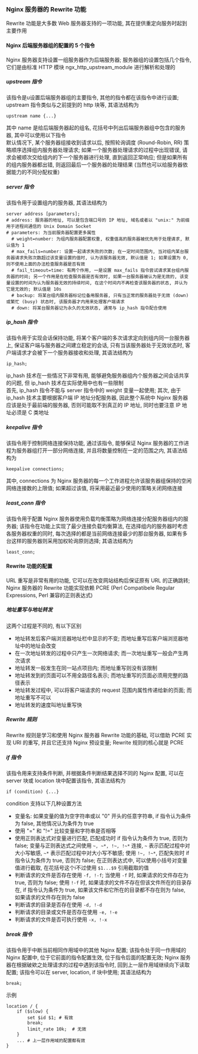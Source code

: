 ### Nginx 服务器的 Rewrite 功能
Rewrite 功能是大多数 Web 服务器支持的一项功能, 其在提供重定向服务时起到主要作用

#### Nginx 后端服务器组的配置的 5 个指令
Nginx 服务器支持设置一组服务器作为后端服务器; 服务器组的设置包括几个指令, 它们是由标准 HTTP 模块 ngx_http_upstream_module 进行解析和处理的
##### upstream 指令
该指令是u设置后端服务器组的主要指令, 其他的指令都在该指令中进行设置; upstream 指令类似与之前提到的  http 块等, 其语法结构为
```
upstream name {...}
```
其中 name 是给后端服务器起的组名, 花括号中列出后端服务器组中包含的服务器, 其中可以使用以下指令  
默认情况下, 某个服务器组接收到请求以后, 按照轮询调度 (Round-Robin, RR) 策略顺序选择组内服务器处理请求; 如果一个服务器处理请求的过程中出现错误, 请求会被顺次交给组内的下一个服务器进行处理, 直到返回正常响应; 但是如果所有的组内服务器都出错, 则返回最后一个服务器的处理结果 (当然也可以给服务器依据能力的不同分配权重)
##### server 指令
该指令用于设置组内的服务器, 其语法结构为
```
server address [parameters];
# address: 服务器的地址, 可以是包含端口号的 IP 地址, 域名或者以 "unix:" 为前缀用于进程间通信的 Unix Domain Socket
# parameters: 为当前服务器配置更多属性
  # weight=number: 为组内服务器配置权重, 权重值高的服务器被优先用于处理请求, 默认值为 1
  # max_fails=number: 设置一起请求失败的次数; 在一定时间范围内, 当对组内某台服务器请求失败次数超过该变量设置的值时, 认为该服务器无效, 默认值是 1; 如果设置为 0, 则不使用上面的办法检查服务器是否有效
  # fail_timeout=time: 有两个作用, 一是设置 max_fails 指令尝试请求某台组内服务器的时间; 另一个作用是在检查服务器是否有效时, 如果一台服务器被认为是无效的, 该变量设置的时间为认为服务器无效的持续时间, 在这个时间内不再检查该服务器的状态, 并认为它是无效的; 默认值是 10s
  # backup: 将某台组内服务器标记位备用服务器, 只有当正常的服务器处于无效 (down) 或繁忙 (busy) 状态时, 该服务器才内用来处理客户端请求
  # down: 将某台服务器记为永久的无效状态, 通常与 ip_hash 指令配合使用
```
##### ip_hash 指令
该指令用于实现会话保持功能, 将某个客户端的多次请求定向到组内同一台服务器上, 保证客户端与服务器之间建立稳定的会话, 只有当该服务器处于无效状态时, 客户端请求才会被下一个服务器接收和处理, 其语法结构为
```
ip_hash;
```
ip_hash 技术在一些情况下非常有用, 能够避免服务器组内个服务器之间会话共享的问题, 但 ip_hash 技术在实际使用中也有一些限制  
首先, ip_hash 指令不能与 server 指令中的 weight 变量一起使用; 其次, 由于 ip_hash 技术主要根据客户端 IP 地址分配服务器, 因此整个系统中 Nginx 服务器应该是处于最前端的服务器, 否则可能取不到真正的 IP 地址, 同时也要注意 IP 地址必须是 C 类地址
##### keepalive 指令
该指令用于控制网络连接保持功能, 通过该指令, 能够保证 Nginx 服务器的工作进程为服务器组打开一部分网络连接, 并且将数量控制在一定的范围之内, 其语法结构为
```
keepalive connections;
```
其中, connections 为 Nginx 服务器的每一个工作进程允许该服务器组保持的空闲网络连接数的上限值; 如果超过该值, 将采用最近最少使用的策略关闭网络连接
##### least_conn 指令
该指令用于配置 Nginx 服务器使用负载均衡策略为网络连接分配服务器组内的服务器; 该指令在功能上实现了最少连接负载均衡算法, 在选择组内的服务器时考虑各服务器权重的同时, 每次选择的都是当前网络连接最少的那台服务器, 如果有多台这样的服务器则采用加权轮询原则选择; 其语法结构为
```
least_conn;
```

#### Rewrite 功能的配置
URL 重写是非常有用的功能, 它可以在改变网站结构后保证原有 URL 的正确跳转; Nginx 服务器的 Rewrite 功能实现依赖 PCRE (Perl Compatibele Regular Expressions, Perl 兼容的正则表达式)

##### 地址重写与地址转发
这两个过程是不同的, 有以下区别
- 地址转发后客户端浏览器地址栏中显示的不变; 而地址重写后客户端浏览器地址中的地址会改变
- 在一次地址转发的过程中只产生一次网络请求; 而一次地址重写一般会产生两次请求
- 地址转发一般发生在同一站点项目内; 而地址重写则没有该限制
- 地址转发到的页面可以不用全路径名表示; 而地址重写的页面必须用完整的路径表示
- 地址转发过程中, 可以将客户端请求的 request 范围内属性传递给新的页面; 而地址重写不可以
- 地址转发的速度叫地址重写快

##### Rewrite 规则
Rewrite 规则是学习和使用 Nginx 服务器 Rewrite 功能的基础, 可以借助 PCRE 实现 URI 的重写, 并且它还支持 Nginx 预设变量; Rewrite 规则的核心就是 PCRE
##### if 指令
该指令用来支持条件判断, 并根据条件判断结果选择不同的 Nginx 配置, 可以在 server 块或 location 块中配置该指令, 其语法结构为
```
if (condition) {...}
```
condition 支持以下几种设置方法
- 变量名: 如果变量的值为空字符串或以 "0" 开头的任意字符串, if 指令认为条件为 false, 其他情况认为条件为 true
- 使用 "=" 和 "!=" 比较变量和字符串是否相等
- 使用正则表达式对变量进行匹配, 匹配成功时 if 指令认为条件为 true, 否则为 false; 变量与正则表达式之间使用 `~, ~*, !~, !~*` 连接, `~` 表示匹配过程中对大小写敏感, `~*` 表示匹配过程中对大小写不敏感; 使用 `!~, !~*`, 匹配失败时 if 指令认为条件为 true, 否则为 false; 在正则表达式中, 可以使用小括号对变量值进行截取, 在花括号这个i不过使用 `$1...$9` 引用截取的值
- 判断请求的文件是否存在使用 `-f, !-f`; 当使用 `-f` 时, 如果请求的文件存在为 true, 否则为 false; 使用 `!-f` 时, 如果请求的文件不存在但该文件所在的目录存在, if 指令认为条件为 true, 如果该文件和它所在的目录都不存在则为 false, 如果请求的文件存在则为 false
- 判断请求的目录是否存在使用 `-d, !-d`
- 判断请求的目录或文件是否存在使用 `-e, !-e`
- 判断请求的文件是否可执行使用 `-x, !-x`

##### break 指令
该指令用于中断当前相同作用域中的其他 Nginx 配置; 该指令处于同一作用域的 Nginx 配置中, 位于它前面的指令配置生效, 位于指令后面的配置无效; Nginx 服务器在根据破欸之处理请求的过程中遇到该指令时, 回到上一层作用域继续向下读取配置; 该指令可以在 server, location, if 块中使用; 其语法结构为
```
break;
```
示例
```
location / {
    if ($slow) {
        set $id $1; # 有效
        break;
        limit_rate 10k;  # 无效
    }
    ... # 上一层作用域的配置都有效
}
```
